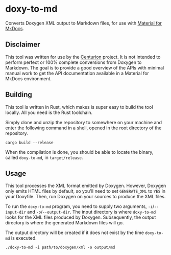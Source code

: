 # doxy-to-md

[Material for MkDocs]: https://squidfunk.github.io/mkdocs-material/

Converts Doxygen XML output to Markdown files, for use with [Material for MkDocs].

## Disclaimer

[Centurion]: https://github.com/albin-johansson/centurion/

This tool was written for use by the [Centurion] project. It is not intended to perform perfect or 100% complete
conversions from Doxygen to Markdown. The goal is to provide a good overview of the APIs with minimal manual work to get
the API documentation available in a Material for MkDocs environment.

## Building

This tool is written in Rust, which makes is super easy to build the tool locally. All you need is the Rust toolchain.

Simply clone and unzip the repository to somewhere on your machine and enter the following command in a shell, opened
in the root directory of the repository.

```shell
cargo build --release
```

When the compilation is done, you should be able to locate the binary, called `doxy-to-md`, in `target/release`.

## Usage

This tool processes the XML format emitted by Doxygen. However, Doxygen only emits HTML files by default, so you'll need
to set `GENERATE_XML` to `YES` in your Doxyfile. Then, run Doxygen on your sources to produce the XML files.

To run the `doxy-to-md` program, you need to supply two arguments, `-i`/`--input-dir` and `-o`/`--output-dir`. The input
directory is where `doxy-to-md` looks for the XML files produced by Doxygen. Subsequently, the output directory is where
the generated Markdown files will go.

The output directory will be created if it does not exist by the time `doxy-to-md` is executed.

```shell
./doxy-to-md -i path/to/doxygen/xml -o output/md
```
